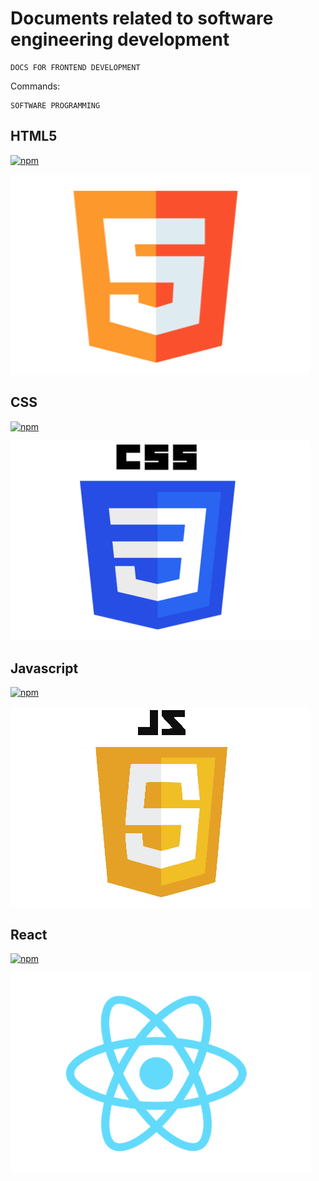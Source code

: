 # Documents related to software engineering development

```
DOCS FOR FRONTEND DEVELOPMENT

```

Commands:

```
SOFTWARE PROGRAMMING

```
## HTML5

<a href="https://codesnippets.sajivfrancis.com/html5all.html"><img alt="npm" src="https://img.shields.io/badge/HTML5-click%20here-red/?style=for-the-badge&logo=appveyor"></a>

[![html5](html5.png)](https://codesnippets.sajivfrancis.com/html5all.html)

## CSS

<a href="https://codesnippets.sajivfrancis.com/cssall.html"><img alt="npm" src="https://img.shields.io/badge/CSS-click%20here-red/?style=for-the-badge&logo=appveyor"></a>

[![css](css3.png)](https://codesnippets.sajivfrancis.com/cssall.html)

## Javascript

<a href="https://codesnippets.sajivfrancis.com/javascriptall.html"><img alt="npm" src="https://img.shields.io/badge/JAVASCRIPT-click%20here-red/?style=for-the-badge&logo=appveyor"></a>

[![javascript](javascript.png)](https://codesnippets.sajivfrancis.com/javascriptall.html)

## React

<a href="https://codesnippets.sajivfrancis.com/reactall.html"><img alt="npm" src="https://img.shields.io/badge/REACT-click%20here-red/?style=for-the-badge&logo=appveyor"></a>

[![react](react.png)](https://codesnippets.sajivfrancis.com/reactall.html)